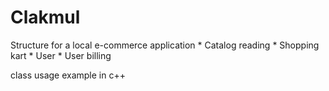 # Clakmul

Structure for a local e-commerce application 
	*  Catalog reading
	*  Shopping kart
	*   User
	*   User billing 

class usage example in c++
